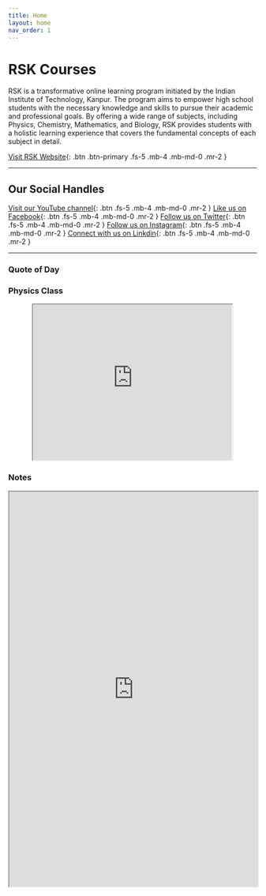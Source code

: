 ```yaml
---
title: Home
layout: home
nav_order: 1
---
```


# RSK Courses
RSK is a transformative online learning program initiated by the Indian Institute of Technology, Kanpur. The program aims to empower high school students with the necessary knowledge and skills to pursue their academic and professional goals. By offering a wide range of subjects, including Physics, Chemistry, Mathematics, and Biology, RSK provides students with a holistic learning experience that covers the fundamental concepts of each subject in detail.

[Visit RSK Website](https://rsk.iitk.ac.in/){: .btn .btn-primary .fs-5 .mb-4 .mb-md-0 .mr-2 }

----

## Our Social Handles

[Visit our YouTube channel](https://www.youtube.com/channel/UC9W-g7OmLrF-jpF01Q2nPcw){: .btn .fs-5 .mb-4 .mb-md-0 .mr-2 }
[Like us on Facebook](https://www.facebook.com/iitkanpur){: .btn .fs-5 .mb-4 .mb-md-0 .mr-2 }
[Follow us on Twitter](https://twitter.com/IITKanpur){: .btn .fs-5 .mb-4 .mb-md-0 .mr-2 }
[Follow us on Instagram](https://www.instagram.com/iitkanpur){: .btn .fs-5 .mb-4 .mb-md-0 .mr-2 }
[Connect with us on Linkdin](https://www.linkedin.com/iitkanpur/){: .btn .fs-5 .mb-4 .mb-md-0 .mr-2 }

----
### Quote of Day
<script type="text/javascript" src="https://theysaidso.com/gadgets/v3/theysaidso.js"></script>
<div class="tso_classic">
  <script>TheySaidSo.render({ qod_category : 'students'});</script>
</div>

### Physics Class
<div style="text-align: center;">
  <iframe src="https://www.youtube.com/embed/2v0Q2TYyBCU" style="width: 80%; height: 315px;"></iframe>
</div>

<!-- <iframe src="https://www.youtube.com/embed/2v0Q2TYyBCU" width="100%" frameborder="0" allowfullscreen></iframe> -->

### Notes

<iframe src="https://drive.google.com/file/d/1jwDcmYRr6RnlFZN2WI89pLF56E7TA-_n/preview" width="100%" height="800px" allowfullscreen></iframe>

